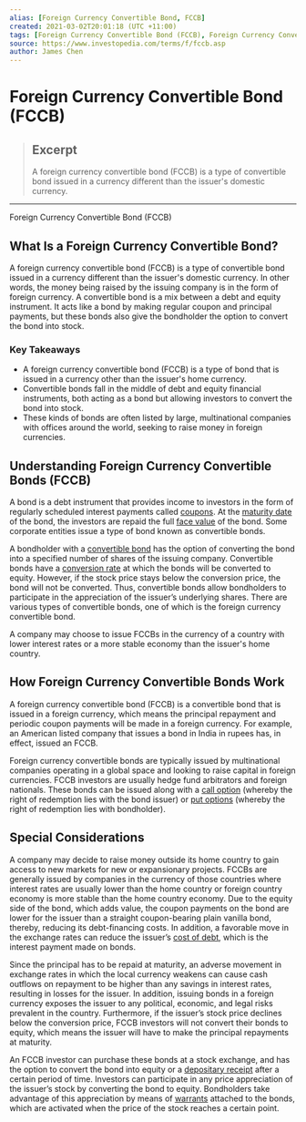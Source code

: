 ```yaml
---
alias: [Foreign Currency Convertible Bond, FCCB]
created: 2021-03-02T20:01:18 (UTC +11:00)
tags: [Foreign Currency Convertible Bond (FCCB), Foreign Currency Convertible Bond (FCCB)]
source: https://www.investopedia.com/terms/f/fccb.asp
author: James Chen
---
```


# Foreign Currency Convertible Bond (FCCB)

> ## Excerpt
> A foreign currency convertible bond (FCCB) is a type of convertible bond issued in a currency different than the issuer's domestic currency.

---

Foreign Currency Convertible Bond (FCCB)
## What Is a Foreign Currency Convertible Bond?

A foreign currency convertible bond (FCCB) is a type of convertible bond issued in a currency different than the issuer's domestic currency. In other words, the money being raised by the issuing company is in the form of foreign currency. A convertible bond is a mix between a debt and equity instrument. It acts like a bond by making regular coupon and principal payments, but these bonds also give the bondholder the option to convert the bond into stock.

### Key Takeaways

-   A foreign currency convertible bond (FCCB) is a type of bond that is issued in a currency other than the issuer's home currency.
-   Convertible bonds fall in the middle of debt and equity financial instruments, both acting as a bond but allowing investors to convert the bond into stock.
-   These kinds of bonds are often listed by large, multinational companies with offices around the world, seeking to raise money in foreign currencies.

## Understanding Foreign Currency Convertible Bonds (FCCB)

A bond is a debt instrument that provides income to investors in the form of regularly scheduled interest payments called [coupons](https://www.investopedia.com/terms/c/coupon.asp). At the [maturity date](https://www.investopedia.com/terms/m/maturitydate.asp) of the bond, the investors are repaid the full [face value](https://www.investopedia.com/terms/f/facevalue.asp) of the bond. Some corporate entities issue a type of bond known as convertible bonds.

A bondholder with a [convertible bond](https://www.investopedia.com/terms/c/convertiblebond.asp) has the option of converting the bond into a specified number of shares of the issuing company. Convertible bonds have a [conversion rate](https://www.investopedia.com/terms/c/conversion-rate.asp) at which the bonds will be converted to equity. However, if the stock price stays below the conversion price, the bond will not be converted. Thus, convertible bonds allow bondholders to participate in the appreciation of the issuer’s underlying shares. There are various types of convertible bonds, one of which is the foreign currency convertible bond.

A company may choose to issue FCCBs in the currency of a country with lower interest rates or a more stable economy than the issuer's home country.

## How Foreign Currency Convertible Bonds Work

A foreign currency convertible bond (FCCB) is a convertible bond that is issued in a foreign currency, which means the principal repayment and periodic coupon payments will be made in a foreign currency. For example, an American listed company that issues a bond in India in rupees has, in effect, issued an FCCB.

Foreign currency convertible bonds are typically issued by multinational companies operating in a global space and looking to raise capital in foreign currencies. FCCB investors are usually hedge fund arbitrators and foreign nationals. These bonds can be issued along with a [call option](https://www.investopedia.com/terms/c/calloption.asp) (whereby the right of redemption lies with the bond issuer) or [put options](https://www.investopedia.com/terms/p/putoption.asp) (whereby the right of redemption lies with bondholder).

## Special Considerations

A company may decide to raise money outside its home country to gain access to new markets for new or expansionary projects. FCCBs are generally issued by companies in the currency of those countries where interest rates are usually lower than the home country or foreign country economy is more stable than the home country economy. Due to the equity side of the bond, which adds value, the coupon payments on the bond are lower for the issuer than a straight coupon-bearing plain vanilla bond, thereby, reducing its debt-financing costs. In addition, a favorable move in the exchange rates can reduce the issuer’s [cost of debt](https://www.investopedia.com/terms/c/costofdebt.asp), which is the interest payment made on bonds.

Since the principal has to be repaid at maturity, an adverse movement in exchange rates in which the local currency weakens can cause cash outflows on repayment to be higher than any savings in interest rates, resulting in losses for the issuer. In addition, issuing bonds in a foreign currency exposes the issuer to any political, economic, and legal risks prevalent in the country. Furthermore, if the issuer’s stock price declines below the conversion price, FCCB investors will not convert their bonds to equity, which means the issuer will have to make the principal repayments at maturity.

An FCCB investor can purchase these bonds at a stock exchange, and has the option to convert the bond into equity or a [depositary receipt](https://www.investopedia.com/terms/d/depositaryreceipt.asp) after a certain period of time. Investors can participate in any price appreciation of the issuer’s stock by converting the bond to equity. Bondholders take advantage of this appreciation by means of [warrants](https://www.investopedia.com/terms/w/warrant.asp) attached to the bonds, which are activated when the price of the stock reaches a certain point.
